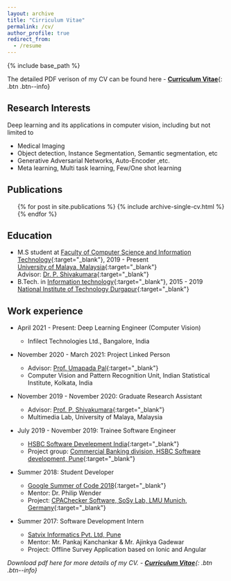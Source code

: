 ```yaml
---
layout: archive
title: "Cirriculum Vitae"
permalink: /cv/
author_profile: true
redirect_from:
  - /resume
---
```


{% include base_path %}

The detailed PDF verison of my CV can be found here - [__Curriculum Vitae__](\files\Lokesh_CV.pdf){: .btn .btn--info}

Research Interests
------
Deep learning and its applications in computer vision, including but not limited to
* Medical Imaging 
* Object detection, Instance Segmentation, Semantic segmentation, etc
* Generative Adversarial Networks, Auto-Encoder ,etc.
* Meta learning, Multi task learning, Few/One shot learning

Publications
------
  <ul>{% for post in site.publications %}
    {% include archive-single-cv.html %}
  {% endfor %}</ul>

Education
------
* M.S student at [Faculty of Computer Science and Information Technology](https://fsktm.um.edu.my/){:target="_blank"}, 2019 - Present<br>
[University of Malaya, Malaysia](https://um.edu.my/){:target="_blank"}<br>
Advisor: [Dr. P. Shivakumara](https://umexpert.um.edu.my/shiva){:target="_blank"}
* B.Tech. in [Information technology](https://nitdgp.ac.in/department/CS){:target="_blank"}, 2015 - 2019<br>
[National Institute of Technology Durgapur](https://nitdgp.ac.in/){:target="_blank"}


Work experience
------
* April 2021 - Present: Deep Learning Engineer (Computer Vision)
  * Infilect Technologies Ltd., Bangalore, India

* November 2020 - March 2021: Project Linked Person
  * Advisor: [Prof. Umapada Pal](https://www.isical.ac.in/~umapada/){:target="_blank"}
  * Computer Vision and Pattern Recognition Unit, Indian Statistical Institute, Kolkata, India

* November 2019 - November 2020: Graduate Research Assistant
  * Advisor: [Prof. P. Shivakumara](https://umexpert.um.edu.my/shiva){:target="_blank"}
  * Multimedia Lab, University of Malaya, Malaysia

* July 2019 - November 2019: Trainee Software Engineer
  * [HSBC Software Develepment India](https://www.hsbc.co.in/){:target="_blank"}
  * Project group: [Commercial Banking division, HSBC Software development, Pune](https://www.hsbc.com/who-we-are/our-businesses-and-customers/commercial-banking){:target="_blank"}

* Summer 2018: Student Developer
  * [Google Summer of Code 2018](https://summerofcode.withgoogle.com/archive/2018/projects/4726926518255616/){:target="_blank"}
  * Mentor: Dr. Philip Wender
  * Project: [CPAChecker Software, SoSy Lab, LMU Munich, Germany](https://summerofcode.withgoogle.com/archive/2018/organizations/5139217877303296/){:target="_blank"}

* Summer 2017: Software Development Intern
  * [Satvix Informatics Pvt. Ltd, Pune](https://www.satvix.com/)
  * Mentor: Mr. Pankaj Kanchankar & Mr. Ajinkya Gadewar
  * Project: Offline Survey Application based on Ionic and Angular


*Download pdf here for more details of my CV.  - [__Curriculum Vitae__](\files\Lokesh_CV.pdf){: .btn .btn--info}*
